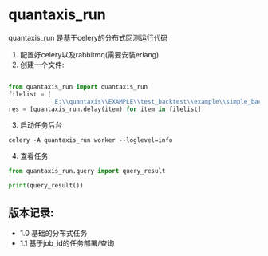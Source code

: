 # quantaxis_run

quantaxis_run 是基于celery的分布式回测运行代码

1. 配置好celery以及rabbitmq(需要安装erlang)
2. 创建一个文件:

```python

from quantaxis_run import quantaxis_run
filelist = [
            'E:\\quantaxis\\EXAMPLE\\test_backtest\\example\\simple_backtest_day.py']
res = [quantaxis_run.delay(item) for item in filelist]
```


3. 启动任务后台

```
celery -A quantaxis_run worker --loglevel=info
```

4. 查看任务

```python
from quantaxis_run.query import query_result

print(query_result())
```

## 版本记录:

- 1.0 基础的分布式任务
- 1.1 基于job_id的任务部署/查询